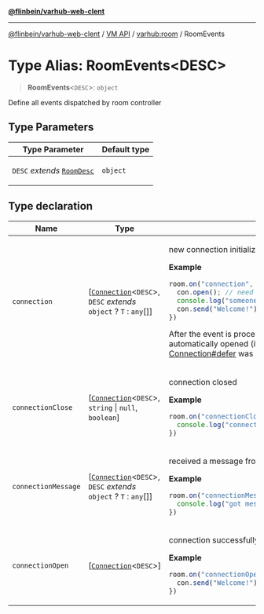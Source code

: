 [**@flinbein/varhub-web-clent**](../../../README.md)

***

[@flinbein/varhub-web-clent](../../../README.md) / [VM API](../../README.md) / [varhub:room](../README.md) / RoomEvents

# Type Alias: RoomEvents\<DESC\>

> **RoomEvents**\<`DESC`\>: `object`

Define all events dispatched by room controller

## Type Parameters

<table>
<thead>
<tr>
<th>Type Parameter</th>
<th>Default type</th>
</tr>
</thead>
<tbody>
<tr>
<td>

`DESC` *extends* [`RoomDesc`](RoomDesc.md)

</td>
<td>

`object`

</td>
</tr>
</tbody>
</table>

## Type declaration

<table>
<thead>
<tr>
<th>Name</th>
<th>Type</th>
<th>Description</th>
</tr>
</thead>
<tbody>
<tr>
<td>

`connection`

</td>
<td>

[[`Connection`](../interfaces/Connection.md)\<`DESC`\>, `DESC` *extends* `object` ? `T` : `any`[]]

</td>
<td>

new connection initialized

**Example**

```ts
room.on("connection", (con, ...params) => {
  con.open(); // need to open before call con.send()
  console.log("someone connected with params", params);
  con.send("Welcome!");
})
```
After the event is processed, the connection will be automatically opened (if [Connection#close](../interfaces/Connection.md#close) or [Connection#defer](../interfaces/Connection.md#defer) was not called).

</td>
</tr>
<tr>
<td>

`connectionClose`

</td>
<td>

[[`Connection`](../interfaces/Connection.md)\<`DESC`\>, `string` \| `null`, `boolean`]

</td>
<td>

connection closed

**Example**

```ts
room.on("connectionClose", (con, reason, wasOpen) => {
  console.log("connection closed by reason:", reason);
})
```

</td>
</tr>
<tr>
<td>

`connectionMessage`

</td>
<td>

[[`Connection`](../interfaces/Connection.md)\<`DESC`\>, `DESC` *extends* `object` ? `T` : `any`[]]

</td>
<td>

received a message from connection

**Example**

```ts
room.on("connectionMessage", (con, ...data) => {
  console.log("got message:", data);
})
```

</td>
</tr>
<tr>
<td>

`connectionOpen`

</td>
<td>

[[`Connection`](../interfaces/Connection.md)\<`DESC`\>]

</td>
<td>

connection successfully opened

**Example**

```ts
room.on("connectionOpen", (con) => {
  con.send("Welcome!");
})
```

</td>
</tr>
</tbody>
</table>
